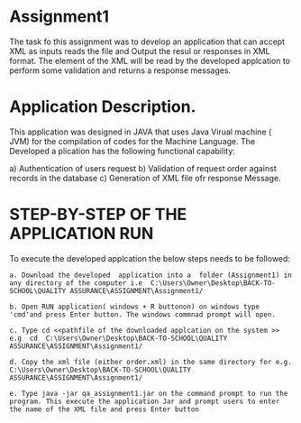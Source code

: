 # Assignment1
 The task fo this assignment was to develop an application that can accept XML as inputs reads the file and Output the resul or responses in XML format.
 The element of the XML will be read by the developed applcation to perform some validation and returns a response messages. 

# Application Description.
 
 This application was designed in JAVA that uses Java Virual machine ( JVM) for the compilation of codes for the Machine Language. 
 The Developed a plication has the following functional capability:

 a) Authentication of users request
 b) Validation of request order against records in the database 
 c) Generation of XML file ofr response Message.
 

# STEP-BY-STEP OF THE APPLICATION RUN

  To execute the developed applcation the below steps needs to be followed:
 	
	a. Download the developed  application into a  folder (Assignment1) in  any directory of the computer i.e  C:\Users\Owner\Desktop\BACK-TO-SCHOOL\QUALITY ASSURANCE\ASSIGNMENT\Assignment1/
	
 	b. Open RUN application( windows + R buttonon) on windows type 'cmd'and press Enter button. The windows commnad prompt will open.
	
	c. Type cd <<pathfile of the downloaded applcation on the system >> e.g  cd  C:\Users\Owner\Desktop\BACK-TO-SCHOOL\QUALITY ASSURANCE\ASSIGNMENT\Assignment1/
	
	d. Copy the xml file (either order.xml) in the same directory for e.g. C:\Users\Owner\Desktop\BACK-TO-SCHOOL\QUALITY ASSURANCE\ASSIGNMENT\Assignment1/
		
	e. Type java -jar qa_assignment1.jar on the command prompt to run the program. This execute the application Jar and prompt users to enter the name of the XML file and press Enter button
	
	
